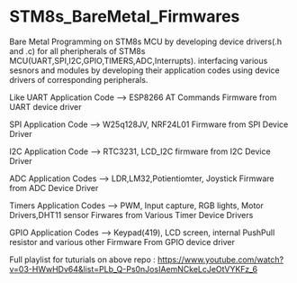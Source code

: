 # STM8s_BareMetal_Firmwares

Bare Metal Programming on STM8s MCU by developing device drivers(.h and .c) for all pheripherals of STM8s MCU(UART,SPI,I2C,GPIO,TIMERS,ADC,Interrupts).
interfacing various sesnors and modules by developing their application codes using device drivers of corresponding peripherals.

Like UART Application Code --> ESP8266 AT Commands Firmware from UART device driver

SPI Application Code --> W25q128JV, NRF24L01 Firmware from SPI Device Driver

I2C Application Code --> RTC3231, LCD_I2C firmware from I2C Device Driver

ADC Application Codes --> LDR,LM32,Potientiomter, Joystick Firmware from ADC Device Driver

Timers Application Codes --> PWM, Input capture, RGB lights, Motor Drivers,DHT11 sensor Firwares from Various Timer Device Drivers

GPIO Application Codes --> Keypad(419), LCD screen, internal PushPull resistor and various other Firmware From GPIO device driver


Full playlist for tuturials on above repo : https://www.youtube.com/watch?v=03-HWwHDv64&list=PLb_Q-Ps0nJosIAemNCkeLcJeOtVYKFz_6


